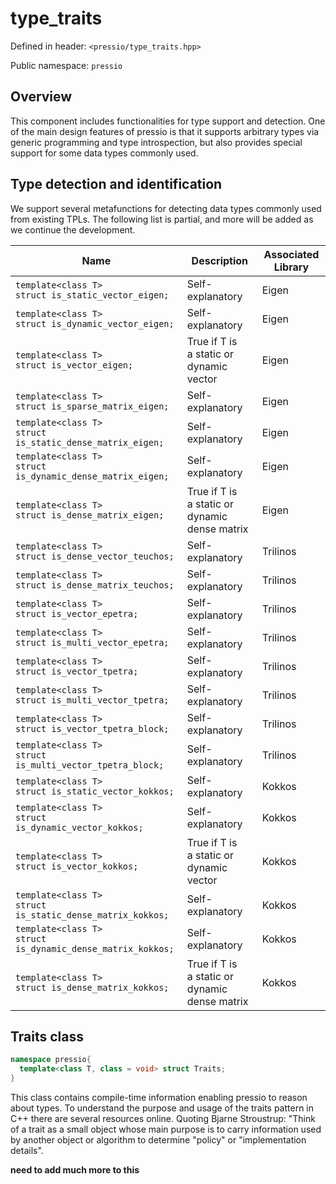 
# type_traits

Defined in header: `<pressio/type_traits.hpp>`

Public namespace: `pressio`

## Overview

This component includes functionalities for type support and detection.
One of the main design features of pressio is that it supports arbitrary
types via generic programming and type introspection, but also
provides special support for some data types commonly used.

## Type detection and identification

We support several metafunctions for detecting
data types commonly used from existing TPLs.
The following list is partial, and more will be added as we continue the development.

| Name                                                               | Description                                         | Associated Library |
|--------------------------------------------------------------------|-----------------------------------------------------|--------------------|
| `template<class T>` <br/> `struct is_static_vector_eigen;`         | Self-explanatory                                    | Eigen              |
| `template<class T>` <br/> `struct is_dynamic_vector_eigen;`        | Self-explanatory                                    | Eigen              |
| `template<class T>` <br/> `struct is_vector_eigen;`                | True if T is <br/> a static or dynamic vector       | Eigen              |
| `template<class T>` <br/> `struct is_sparse_matrix_eigen;`         | Self-explanatory                                    | Eigen              |
| `template<class T>` <br/> `struct is_static_dense_matrix_eigen;`   | Self-explanatory                                    | Eigen              |
| `template<class T>` <br/> `struct is_dynamic_dense_matrix_eigen;`  | Self-explanatory                                    | Eigen              |
| `template<class T>` <br/> `struct is_dense_matrix_eigen;`          | True if T is <br/> a static or dynamic dense matrix | Eigen              |
| `template<class T>` <br/> `struct is_dense_vector_teuchos;`        | Self-explanatory                                    | Trilinos           |
| `template<class T>` <br/> `struct is_dense_matrix_teuchos;`        | Self-explanatory                                    | Trilinos           |
| `template<class T>` <br/> `struct is_vector_epetra;`               | Self-explanatory                                    | Trilinos           |
| `template<class T>` <br/> `struct is_multi_vector_epetra;`         | Self-explanatory                                    | Trilinos           |
| `template<class T>` <br/> `struct is_vector_tpetra;`               | Self-explanatory                                    | Trilinos           |
| `template<class T>` <br/> `struct is_multi_vector_tpetra;`         | Self-explanatory                                    | Trilinos           |
| `template<class T>` <br/> `struct is_vector_tpetra_block;`         | Self-explanatory                                    | Trilinos           |
| `template<class T>` <br/> `struct is_multi_vector_tpetra_block;`   | Self-explanatory                                    | Trilinos           |
| `template<class T>` <br/> `struct is_static_vector_kokkos;`        | Self-explanatory                                    | Kokkos             |
| `template<class T>` <br/> `struct is_dynamic_vector_kokkos;`       | Self-explanatory                                    | Kokkos             |
| `template<class T>` <br/> `struct is_vector_kokkos;`               | True if T is <br/> a static or dynamic vector       | Kokkos             |
| `template<class T>` <br/> `struct is_static_dense_matrix_kokkos;`  | Self-explanatory                                    | Kokkos             |
| `template<class T>` <br/> `struct is_dynamic_dense_matrix_kokkos;` | Self-explanatory                                    | Kokkos             |
| `template<class T>` <br/> `struct is_dense_matrix_kokkos;`         | True if T is <br/> a static or dynamic dense matrix | Kokkos             |

## Traits class

```cpp
namespace pressio{
  template<class T, class = void> struct Traits;
}
```

This class contains compile-time information enabling pressio to reason about types.
To understand the purpose and usage of the traits pattern in C++ there are several resources online.
Quoting Bjarne Stroustrup: "Think of a trait as a small object whose main purpose
is to carry information used by another object or algorithm
to determine "policy" or "implementation details".

**need to add much more to this**
